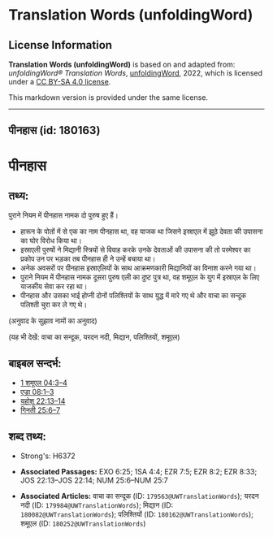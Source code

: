 # Translation Words (unfoldingWord)

## License Information

**Translation Words (unfoldingWord)** is based on and adapted from: _unfoldingWord® Translation Words_, [unfoldingWord](https://unfoldingword.org/utw), 2022, which is licensed under a [CC BY-SA 4.0 license](https://creativecommons.org/licenses/by-sa/4.0/legalcode.en).

This markdown version is provided under the same license.



--------------------------------

## पीनहास (id: 180163)

पीनहास
======

तथ्य:
-----

पुराने नियम में पीनहास नामक दो पुरुष हुए हैं।

* हारून के पोतों में से एक का नाम पीनहास था, वह याजक था जिसने इस्राएल में झूठे देवता की उपासना का घोर विरोध किया था।
* इस्राएली पुरुषों ने मिद्यानी स्त्रियों से विवाह करके उनके देवताओं की उपासना की तो परमेश्वर का प्रकोप उन पर भड़का तब पीनहास ही ने उन्हें बचाया था।
* अनेक अवसरों पर पीनहास इस्राएलियों के साथ आक्रमणकारी मिद्यानियों का विनाश करने गया था।
* पुराने नियम में पीनहास नामक दूसरा पुरुष एली का दुष्ट पुत्र था, वह शमूएल के युग में इस्राएल के लिए याजकीय सेवा कर रहा था।
* पीनहास और उसका भाई होप्नी दोनों पलिश्तियों के साथ युद्ध में मारे गए थे और वाचा का सन्दूक पलिश्ती चुरा कर ले गए थे।

(अनुवाद के सुझाव नामों का अनुवाद)

(यह भी देखें: वाचा का सन्दूक, यरदन नदी, मिद्यान, पलिश्तियों, शमूएल)

बाइबल सन्दर्भ:
--------------

* [1 शमूएल 04:3–4](https://ref.ly/1Sam0:0)
* [एज्रा 08:1–3](https://ref.ly/Ezra8:1-Ezra8:3)
* [यहोशू 22:13–14](https://ref.ly/Josh22:13-Josh22:14)
* [गिनती 25:6–7](https://ref.ly/Num25:6-Num25:7)

शब्द तथ्य:
----------

* Strong's: H6372

* **Associated Passages:** EXO 6:25; 1SA 4:4; EZR 7:5; EZR 8:2; EZR 8:33; JOS 22:13–JOS 22:14; NUM 25:6–NUM 25:7
* **Associated Articles:** वाचा का सन्दूक (ID: `179563@UWTranslationWords`); यरदन नदी (ID: `179984@UWTranslationWords`); मिद्यान (ID: `180082@UWTranslationWords`); पलिश्तियों (ID: `180162@UWTranslationWords`); शमूएल (ID: `180252@UWTranslationWords`)


